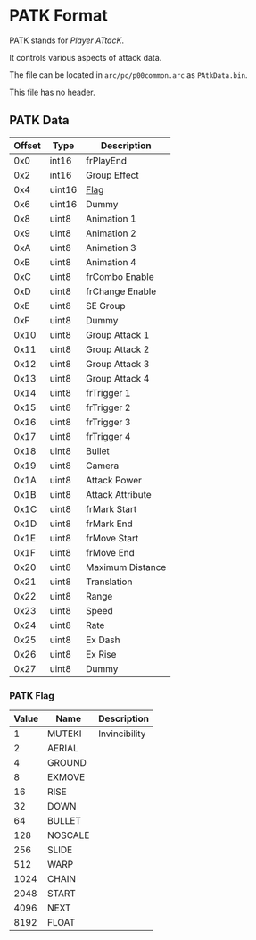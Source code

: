 # PATK Format

PATK stands for *Player ATtacK*.

It controls various aspects of attack data.

The file can be located in `arc/pc/p00common.arc` as `PAtkData.bin`.

This file has no header.

## PATK Data

| Offset | Type  | Description
|--------|-------|------------
| 0x0     | int16   | frPlayEnd
| 0x2     | int16   | Group Effect
| 0x4     | uint16  | [Flag](#PATK-Flag)
| 0x6     | uint16  | Dummy
| 0x8     | uint8   | Animation 1
| 0x9     | uint8   | Animation 2
| 0xA     | uint8   | Animation 3
| 0xB     | uint8   | Animation 4
| 0xC     | uint8   | frCombo Enable
| 0xD     | uint8   | frChange Enable
| 0xE     | uint8   | SE Group
| 0xF     | uint8   | Dummy
| 0x10    | uint8   | Group Attack 1
| 0x11    | uint8   | Group Attack 2
| 0x12    | uint8   | Group Attack 3
| 0x13    | uint8   | Group Attack 4
| 0x14    | uint8   | frTrigger 1
| 0x15    | uint8   | frTrigger 2
| 0x16    | uint8   | frTrigger 3
| 0x17    | uint8   | frTrigger 4
| 0x18    | uint8   | Bullet
| 0x19    | uint8   | Camera
| 0x1A    | uint8   | Attack Power
| 0x1B    | uint8   | Attack Attribute
| 0x1C    | uint8   | frMark Start
| 0x1D    | uint8   | frMark End
| 0x1E    | uint8   | frMove Start
| 0x1F    | uint8   | frMove End
| 0x20    | uint8   | Maximum Distance
| 0x21    | uint8   | Translation
| 0x22    | uint8   | Range
| 0x23    | uint8   | Speed
| 0x24    | uint8   | Rate
| 0x25    | uint8   | Ex Dash
| 0x26    | uint8   | Ex Rise
| 0x27    | uint8   | Dummy

### PATK Flag

| Value | Name  | Description
|--------|-------|------------
| 1     | MUTEKI  | Invincibility
| 2     | AERIAL  | 
| 4     | GROUND  | 
| 8     | EXMOVE  | 
| 16    | RISE  | 
| 32    | DOWN  | 
| 64    | BULLET  | 
| 128   | NOSCALE  | 
| 256   | SLIDE  | 
| 512   | WARP  | 
| 1024  | CHAIN  | 
| 2048  | START  | 
| 4096  | NEXT  | 
| 8192  | FLOAT  | 